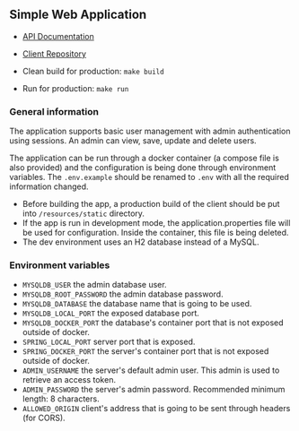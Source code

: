 ## Simple Web Application

- [API Documentation](https://simpleappreactspring.stoplight.io/docs/simple-web-application/af776cba49937-user-database)
- [Client Repository](https://github.com/notsaki/simple-web-application-client)


- Clean build for production: `make build`

- Run for production: `make run`

### General information

The application supports basic user management with admin authentication using sessions. An admin can view, save, 
update and delete users.

The application can be run through a docker container (a compose file is also provided) and the configuration is being 
done through environment variables. The `.env.example` should be renamed to `.env` with all the required information 
changed.

- Before building the app, a production build of the client should be put into `/resources/static` directory.
- If the app is run in development mode, the application.properties file will be used for configuration. Inside the 
container, this file is being deleted. 
- The dev environment uses an H2 database instead of a MySQL.

### Environment variables
- `MYSQLDB_USER` the admin database user.
- `MYSQLDB_ROOT_PASSWORD` the admin database password.
- `MYSQLDB_DATABASE` the database name that is going to be used.
- `MYSQLDB_LOCAL_PORT` the exposed database port.
- `MYSQLDB_DOCKER_PORT` the database's container port that is not exposed outside of docker.
- `SPRING_LOCAL_PORT` server port that is exposed.
- `SPRING_DOCKER_PORT` the server's container port that is not exposed outside of docker.
- `ADMIN_USERNAME` the server's default admin user. This admin is used to retrieve an access token. 
- `ADMIN_PASSWORD` the server's admin password. Recommended minimum length: 8 characters.
- `ALLOWED_ORIGIN` client's address that is going to be sent through headers (for CORS).
